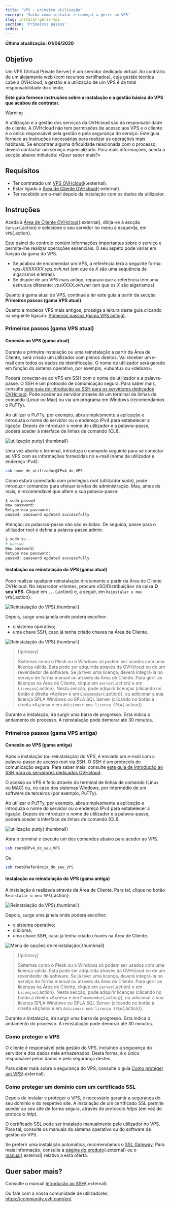 ```yaml
---
title: 'VPS - primeira utilização'
excerpt: 'Saiba como instalar e começar a gerir um VPS'
slug: instalar-gerir-vps
section: 'Primeiros passos'
order: 1
---
```


**Última atualização: 01/06/2020**
 
## Objetivo

Um VPS (Virtual Private Server) é um servidor dedicado virtual. Ao contrário de um alojamento web (com recursos partilhados), cuja gestão técnica cabe à OVHcloud, a gestão e a utilização de um VPS é da total responsabilidade do cliente.

**Este guia fornece instruções sobre a instalação e a gestão básica do VPS que acabou de contratar.**


> [!warning]
>
> A utilização e a gestão dos serviços da OVHcloud são da responsabilidade do cliente. A OVHcloud não tem permissões de acesso aos VPS e o cliente é o único responsável pela gestão e pela segurança do serviço. Este guia fornece as instruções necessárias para realizar as operações mais habituais. Se encontrar alguma dificuldade relacionada com o processo, deverá contactar um serviço especializado. Para mais informações, aceda à secção abaixo intitulada: «Quer saber mais?»
> 


## Requisitos

- Ter contratado um [VPS OVHcloud](https://www.ovhcloud.com/pt/vps/){.external}.
- Estar ligado à [Área de Cliente OVHcloud](https://www.ovh.com/auth/?action=gotomanager){.external}.
- Ter recebido um e-mail depois da instalação com os dados de utilizador.

## Instruções

Aceda à [Área de Cliente OVHcloud](https://www.ovh.com/auth/?action=gotomanager){.external}, dirija-se à secção `Server`{.action} e selecione o seu servidor no menu à esquerda, em `VPS`{.action}. 

Este painel de controlo contém informações importantes sobre o serviço e permite-lhe realizar operações essenciais. O seu aspeto pode variar em função da gama do VPS. 

- Se acabou de encomendar um VPS, a referência terá a seguinte forma: *vps-XXXXXXX.vps.ovh.net* (em que os *X* são uma sequência de algarismos e letras). 
- Se dispõe de um VPS mais antigo, reparará que a referência tem uma estrutura diferente: *vpsXXXX.ovh.net* (em que os *X* são algarismos). 

Quanto à gama atual de VPS, continue a ler este guia a partir da secção **Primeiros passos (gama VPS atual)**. 

Quanto a modelos VPS mais antigos, prossiga a leitura deste guia clicando na seguinte ligação: [Primeiros passos (gama VPS antiga)](./#primeiros-passos-gama-vps-antiga_1).

### Primeiros passos (gama VPS atual)

#### Conexão ao VPS (gama atual)

Durante a primeira instalação ou uma reinstalação a partir da Área de Cliente, será criado um utilizador com plenos direitos. Vai receber um e-mail com todos os dados de identificação.
O nome de utilizador será gerado em função do sistema operativo, por exemplo, «ubuntu» ou «debian». 

Poderá conectar-se ao VPS em SSH com o nome de utilizador e a palavra-passe. O SSH é um protocolo de comunicação segura. Para saber mais, consulte [este guia de introdução ao SSH para os servidores dedicados OVHcloud](../../dedicated/ssh-introducao/). Pode aceder ao servidor através de um terminal de linhas de comando (Linux ou Mac) ou via um programa em Windows (recomendamos o PuTTy).

Ao utilizar o PuTTy, por exemplo, abra simplesmente a aplicação e introduza o nome do servidor ou o endereço IPv4 para estabelecer a ligação. Depois de introduzir o nome de utilizador e a palavra-passe, poderá aceder à interface de linhas de comando (CLI).

![utilização putty](images/putty1.png){.thumbnail}

Uma vez aberto o terminal, introduza o comando seguinte para se conectar ao VPS com as informações fornecidas no e-mail (nome de utilizador e endereço IPv4):

```sh
ssh nome_de_utilizador@IPv4_do_VPS
```

Como estará conectado com privilégios root (utilizador sudo), pode introduzir comandos para efetuar tarefas de administração. Mas, antes de mais, é recomendável que altere a sua palavra-passe:

```sh
$ sudo passwd
New password:
Retype new password:
passwd: password updated successfully
```

Atenção: as palavras-passe não são exibidas. De seguida, passe para o utilizador root e defina a palavra-passe admin:

```sh
$ sudo su -
# passwd
New password:
Retype new password:
passwd: password updated successfully
```

#### Instalação ou reinstalação do VPS (gama atual)

Pode realizar qualquer reinstalação diretamente a partir da Área de Cliente OVHcloud. No separador «Home», procure «SO/Distribuição» na caixa **O seu VPS**. Clique em `...`{.action} e, a seguir, em `Reinstalar o meu VPS`{.action}.

![Reinstalação do VPS](images/2020panel_02.png){.thumbnail}

Depois, surge uma janela onde poderá escolher:

- o sistema operativo;
- uma chave SSH, caso já tenha criado chaves na Área de Cliente.

![Reinstalação do VPS](images/2020panel_01.png){.thumbnail}

> [!primary]
>
> Sistemas como o Plesk ou o Windows só podem ser usados com uma licença válida. Esta pode ser adquirida através da OVHcloud ou de um revendedor de software. Se já tiver uma licença, deverá integrá-la no serviço de forma manual ou através da Área de Cliente. Para gerir as licenças na Área de Cliente, clique em `Server`{.action} e em `Licenças`{.action}.
Nesta secção, pode adquirir licenças (clicando no botão à direita «Ações» e em `Encomendar`{.action}), ou adicionar a sua licença SPLA Windows ou SPLA SQL Server (clicando no botão à direita «Ações» e em `Adicionar uma licença SPLA`{.action}).
> 

Durante a instalação, irá surgir uma barra de progresso. Esta indica o andamento do processo. A reinstalação pode demorar até 30 minutos.

### Primeiros passos (gama VPS antiga)

#### Conexão ao VPS (gama antiga)

Após a instalação (ou reinstalação) do VPS, é enviado um e-mail com a palavra-passe de acesso root via SSH. O SSH é um protocolo de comunicação segura. Para saber mais, consulte [este guia de introdução ao SSH para os servidores dedicados OVHcloud](../../dedicated/ssh-introducao/). 

O acesso ao VPS é feito através do terminal de linhas de comando (Linux ou MAC) ou, no caso dos sistemas Windows, por intermédio de um software de terceiros (por exemplo, PuTTy).

Ao utilizar o PuTTy, por exemplo, abra simplesmente a aplicação e introduza o nome do servidor ou o endereço IPv4 para estabelecer a ligação. Depois de introduzir o nome de utilizador e a palavra-passe, poderá aceder à interface de linhas de comando (CLI).

![utilização putty](images/putty1.png){.thumbnail}

Abra o terminal e execute um dos comandos abaixo para aceder ao VPS.

```sh
ssh root@IPv4_do_seu_VPS
```

Ou:

```sh
ssh root@Referência_do_seu_VPS
```

#### Instalação ou reinstalação do VPS (gama antiga)

A instalação é realizada através da Área de Cliente. Para tal, clique no botão `Reinstalar o meu VPS`{.action}:

![Reinstalação do VPS](images/reinstall_manager.png){.thumbnail}

Depois, surge uma janela onde poderá escolher:

- o sistema operativo;
- o idioma;
- uma chave SSH, caso já tenha criado chaves na Área de Cliente.


![Menu de opções de reinstalação](images/reinstall_menu.png){.thumbnail}

> [!primary]
>
> Sistemas como o Plesk ou o Windows só podem ser usados com uma licença válida. Esta pode ser adquirida através da OVHcloud ou de um revendedor de software. Se já tiver uma licença, deverá integrá-la no serviço de forma manual ou através da Área de Cliente. Para gerir as licenças na Área de Cliente, clique em `Server`{.action} e em `Licenças`{.action}.
Nesta secção, pode adquirir licenças (clicando no botão à direita «Ações» e em `Encomendar`{.action}), ou adicionar a sua licença SPLA Windows ou SPLA SQL Server (clicando no botão à direita «Ações» e em `Adicionar uma licença SPLA`{.action}).
> 

Durante a instalação, irá surgir uma barra de progresso. Esta indica o andamento do processo. A reinstalação pode demorar até 30 minutos.

### Como proteger o VPS

O cliente é responsável pela gestão do VPS, incluindo a segurança do servidor e dos dados nele armazenados. Desta forma, é o único responsável pelos dados e pela segurança destes.

Para saber mais sobre a segurança do VPS, consulte o guia [Como proteger um VPS](../como-proteger-vps/){.external}.


### Como proteger um domínio com um certificado SSL

Depois de instalar e proteger o VPS, é necessário garantir a segurança do seu domínio e do respetivo site. A instalação de um certificado SSL permite aceder ao seu site de forma segura, através do protocolo *https* (em vez do protocolo *http*).

O certificado SSL pode ser instalado manualmente pelo utilizador no VPS. Para tal, consulte os manuais do sistema operativo ou do software de gestão do VPS.

Se preferir uma instalação automática, recomendamos o [SSL Gateway](https://www.ovh.pt/ssl-gateway/). Para mais informação, consulte a [página do produto](https://www.ovh.pt/ssl-gateway/){.external} ou o [manual](https://docs.ovh.com/pt/ssl-gateway/){.external} relativo a esta oferta.


## Quer saber mais?

Consulte o manual [Introdução ao SSH](../../dedicated/ssh-introducao/){.external}.

Ou fale com a nossa comunidade de utilizadores: <https://community.ovh.com/en/>.